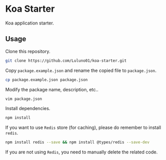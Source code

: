 # Koa Starter

Koa application starter.

## Usage

Clone this repository.

```Bash
git clone https://github.com/Luluno01/koa-starter.git
```

Copy `package.example.json` and rename the copied file to `package.json`.

```Bash
cp package.example.json package.json
```

Modify the package name, description, etc..

```Bash
vim package.json
```

Install dependencies.

```Bash
npm install
```

If you want to use `Redis` store (for caching), please do remember to install `redis`.

```Bash
npm install redis --save && npm install @types/redis --save-dev
```

If you are not using `Redis`, you need to manually delete the related code.
